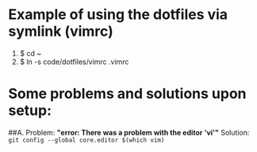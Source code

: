 # Example of using the dotfiles via symlink (vimrc)

1. $ cd ~
2. $ ln -s code/dotfiles/vimrc .vimrc

# Some problems and solutions upon setup:

##A.
Problem: **"error: There was a problem with the editor 'vi'"**
Solution: `git config --global core.editor $(which vim)`
